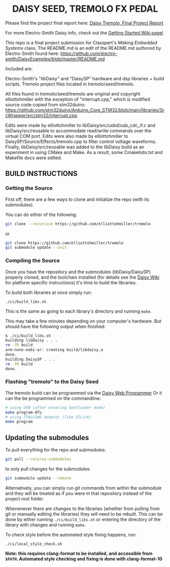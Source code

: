 <h1 align="center">DAISY SEED, TREMOLO FX PEDAL</h1>

Please find the project final report here: [Daisy Tremolo, Final Project Report](https://github.com/elliottohmiller/tremolo/blob/master/mes%20project%20docs/Final%20Project%20-%20Making%20Embedded%20Systems%20-%20Elliott%20Miller%20-%20Google%20Docs.pdf)

For more Electro-Smith Daisy info, check out the [Getting Started Wiki page!](https://github.com/electro-smith/DaisyWiki/wiki)

This repo is a final project submission for Classpert's _Making Embedded Systems_ class. The README.md is an edit of the README.md authored by Electro-Smith found here: https://github.com/electro-smith/DaisyExamples/blob/master/README.md

Included are:

Electro-Smith's "libDaisy" and "DaisySP" hardware and dsp libraries + build scripts. 
Tremolo project files located in tremolo/seed/tremolo.

All files found in tremolo/seed/tremolo are original and copyright elliottohmiller with the exception of "interrupt.cpp," which is modified source code copied from stm32duino: https://github.com/stm32duino/Arduino_Core_STM32/blob/main/libraries/SrcWrapper/src/stm32/interrupt.cpp

Edits were made by elliottohmiller to libDaisy/src/usbd/usb_cdc_if.c and libDaisy/src/reusable to accommodate read/write commands over the virtual COM port. 
Edits were also made by elliottohmiller to DaisySP/Source/Effects/tremolo.cpp to filter control voltage waveforms. 
Finally, libDaisy/src/reusable was added to the libDaisy build as an experiment in using CMake and Make. As a result, some Cmakelists.txt and Makefile docs were edited. 

## BUILD INSTRUCTIONS

### Getting the Source

First off, there are a few ways to clone and initialize the repo (with its submodules).

You can do either of the following:

```sh
git clone --recursive https://github.com/elliottohmiller/tremolo
```

or

```sh
git clone https://github.com/elliottohmiller/tremolo
git submodule update --init
```

### Compiling the Source

Once you have the repository and the submodules (libDaisy/DaisySP) properly cloned, and the toolchain installed (for details see the [Daisy Wiki](https://github.com/electro-smith/DaisyWiki/wiki) for platform specific instructions) it's time to build the libraries.

To build both libraries at once simply run:

`./ci/build_libs.sh`

This is the same as going to each library's directory and running `make`.

This may take a few minutes depending on your computer's hardware. But should have the following output when finished:

```sh
$ ./ci/build_libs.sh 
building libDaisy . . .
rm -fR build
arm-none-eabi-ar: creating build/libdaisy.a
done.
building DaisySP . . .
rm -fR build
done.
```

### Flashing "tremolo" to the Daisy Seed

The tremolo build can be programmed via the [Daisy Web Programmer](https://electro-smith.github.io/Programmer/)
Or it can the be programmed on the commandline:

```sh
# using USB (after entering bootloader mode)
make program-dfu
# using JTAG/SWD adaptor (like STLink)
make program
```

## Updating the submodules

To pull everything for the repo and submodules:

```sh
git pull --recurse-submodules
```

to only pull changes for the submodules:

```sh
git submodule update --remote
```

Alternatively, you can simply run git commands from within the submodule and they will be treated as if you were in that repository instead of the project root folder.

Whenenever there are changes to the libraries (whether from pulling from git or manually editing the libraries) they will need to be rebuilt. This can be done by either running `./ci/build_libs.sh` or entering the directory of the library with changes and running `make`.

To check style before the automated style fixing happens, run:

`./ci/local_style_check.sh`

**Note: this requires clang-format to be installed, and accessible from `$PATH`. Automated style checking and fixing is done with clang-format-10**
